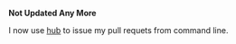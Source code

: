 **Not Updated Any More**

I now use [hub](http://github.com/github/hub) to issue my pull requets from command line.
